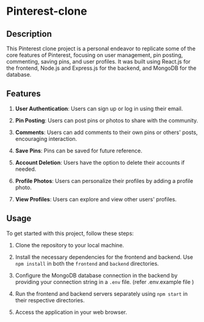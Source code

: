# Pinterest-clone
<!-- (https://pinterest-clone-ani.netlify.app)  -->

## Description
This Pinterest clone project is a personal endeavor to replicate some of the core features of Pinterest, focusing on user management, pin posting, commenting, saving pins, and user profiles. It was built using React.js for the frontend, Node.js and Express.js for the backend, and MongoDB for the database.

## Features
1. **User Authentication**: Users can sign up or log in using their email.

2. **Pin Posting**: Users can post pins or photos to share with the community.

3. **Comments**: Users can add comments to their own pins or others' posts, encouraging interaction.

4. **Save Pins**: Pins can be saved for future reference.

5. **Account Deletion**: Users have the option to delete their accounts if needed.

6. **Profile Photos**: Users can personalize their profiles by adding a profile photo.

7. **View Profiles**: Users can explore and view other users' profiles.

## Usage
To get started with this project, follow these steps:

1. Clone the repository to your local machine.

2. Install the necessary dependencies for the frontend and backend. Use `npm install` in both the `frontend` and `backend` directories.

3. Configure the MongoDB database connection in the backend by providing your connection string in a `.env` file. (refer .env.example file )

5. Run the frontend and backend servers separately using `npm start` in their respective directories.

6. Access the application in your web browser.


